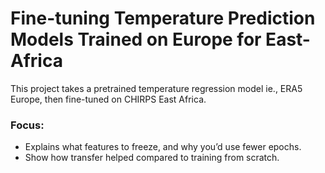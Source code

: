 # Fine-tuning Temperature Prediction Models Trained on Europe for East-Africa

This project takes a pretrained temperature regression model ie., ERA5 Europe, then fine-tuned on CHIRPS East Africa.

### Focus: 
* Explains what features to freeze, and why you’d use fewer epochs.
* Show how transfer helped compared to training from scratch.
